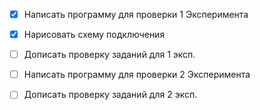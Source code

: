 - [x] Написать программу для проверки 1 Эксперимента  
- [x] Нарисовать схему подключения  

- [ ] Дописать проверку заданий для 1 эксп.  
- [ ] Написать программу для проверки 2 Эксперимента   
- [ ] Дописать проверку заданий для 2 эксп.  

